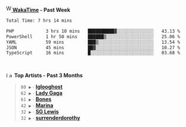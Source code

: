 <img src="https://github.com/dxnter/dxnter/assets/17434202/67b21fa4-d36d-46f9-9dec-f23d976b00ef" alt="WakaTime Logo" width="14" height="18"/><a href="https://wakatime.com/@dxnter" target="_blank"><strong> WakaTime</strong></a><strong> - Past Week</strong>

<!--START_SECTION:waka-->

```txt
Total Time: 7 hrs 14 mins

PHP            3 hrs 10 mins   ██████████▓░░░░░░░░░░░░░░   43.13 %
PowerShell     1 hr 50 mins    ██████▒░░░░░░░░░░░░░░░░░░   25.06 %
YAML           59 mins         ███▒░░░░░░░░░░░░░░░░░░░░░   13.54 %
JSON           45 mins         ██▓░░░░░░░░░░░░░░░░░░░░░░   10.27 %
TypeScript     16 mins         █░░░░░░░░░░░░░░░░░░░░░░░░   03.68 %
```

<!--END_SECTION:waka-->

<br/>

<!--START_LASTFM_ARTISTS:{"period": "3month", "rows": 6}-->
<a href="https://last.fm" target="_blank"><img src="https://user-images.githubusercontent.com/17434202/215290617-e793598d-d7c9-428f-9975-156db1ba89cc.svg" alt="Last.fm Logo" width="18" height="13"/></a> **Top Artists - Past 3 Months**

> `80 ▶️` ∙ **[Iglooghost](https://www.last.fm/music/Iglooghost)**<br/>
> `62 ▶️` ∙ **[Lady Gaga](https://www.last.fm/music/Lady+Gaga)**<br/>
> `61 ▶️` ∙ **[Bones](https://www.last.fm/music/Bones)**<br/>
> `42 ▶️` ∙ **[Marina](https://www.last.fm/music/Marina)**<br/>
> `32 ▶️` ∙ **[SG Lewis](https://www.last.fm/music/SG+Lewis)**<br/>
> `32 ▶️` ∙ **[surrenderdorothy](https://www.last.fm/music/surrenderdorothy)**<br/>
<!--END_LASTFM_ARTISTS-->
